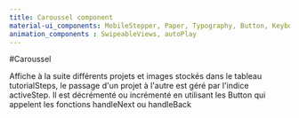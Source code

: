```yaml
---
title: Caroussel component
material-ui_components: MobileStepper, Paper, Typography, Button, KeyboardArrowLeft, KeyboardArrowRight
animation_components : SwipeableViews, autoPlay
---
```


#Caroussel

Affiche à la suite différents projets et images stockés dans le tableau tutorialSteps, le passage d'un projet à l'autre est géré par l'indice activeStep. Il est décrémenté ou incrémenté en utilisant les Button qui appelent les fonctions handleNext ou handleBack